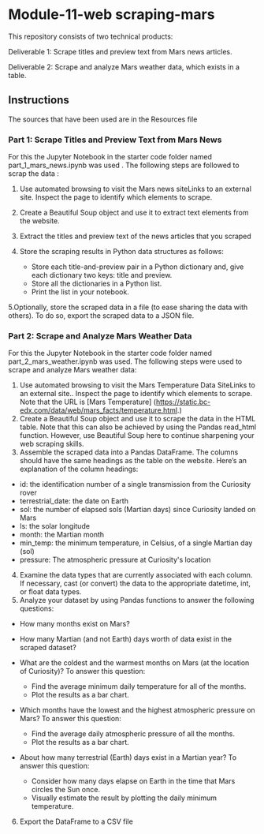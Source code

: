 # Module-11-web scraping-mars #

This repository consists of two technical products:

Deliverable 1: Scrape titles and preview text from Mars news articles.

Deliverable 2: Scrape and analyze Mars weather data, which exists in a table.

## Instructions ##
The sources that have been used are in the Resources file

### Part 1: Scrape Titles and Preview Text from Mars News ###

For this the Jupyter Notebook in the starter code folder named part_1_mars_news.ipynb was used . The following steps are followed to scrap the data :
1. Use automated browsing to visit the Mars news siteLinks to an external site. Inspect the page to identify which elements to scrape.
2. Create a Beautiful Soup object and use it to extract text elements from the website.
3. Extract the titles and preview text of the news articles that you scraped
4. Store the scraping results in Python data structures as follows:

   + Store each title-and-preview pair in a Python dictionary and, give each dictionary two keys: title and preview.
   + Store all the dictionaries in a Python list.
   + Print the list in your notebook.

5.Optionally, store the scraped data in a file (to ease sharing the data with others). To do so, export the scraped data to a JSON file. 

### Part 2: Scrape and Analyze Mars Weather Data ###
For this the Jupyter Notebook in the starter code folder named part_2_mars_weather.ipynb was used. The following steps were used to scrape and analyze Mars weather data:

1. Use automated browsing to visit the Mars Temperature Data SiteLinks to an external site.. Inspect the page to identify which elements to scrape. Note that the URL is [Mars Temperature] (https://static.bc-edx.com/data/web/mars_facts/temperature.html.)
2. Create a Beautiful Soup object and use it to scrape the data in the HTML table. Note that this can also be achieved by using the Pandas read_html function. However, use Beautiful Soup here to continue sharpening your web scraping skills.
3. Assemble the scraped data into a Pandas DataFrame. The columns should have the same headings as the table on the website. Here’s an explanation of the column headings:

 + id: the identification number of a single transmission from the Curiosity rover
 + terrestrial_date: the date on Earth
 + sol: the number of elapsed sols (Martian days) since Curiosity landed on Mars
 + ls: the solar longitude
 + month: the Martian month
 + min_temp: the minimum temperature, in Celsius, of a single Martian day (sol)
 + pressure: The atmospheric pressure at Curiosity's location

4. Examine the data types that are currently associated with each column. If necessary, cast (or convert) the data to the appropriate datetime, int, or float data types.
5. Analyze your dataset by using Pandas functions to answer the following questions:

 + How many months exist on Mars?
 + How many Martian (and not Earth) days worth of data exist in the scraped dataset?
 + What are the coldest and the warmest months on Mars (at the location of Curiosity)? To answer this question:
   
    + Find the average minimum daily temperature for all of the months.
    + Plot the results as a bar chart.
      
 + Which months have the lowest and the highest atmospheric pressure on Mars? To answer this question:
   
    + Find the average daily atmospheric pressure of all the months.
    + Plot the results as a bar chart.
  
 + About how many terrestrial (Earth) days exist in a Martian year? To answer this question:
     + Consider how many days elapse on Earth in the time that Mars circles the Sun once.
     + Visually estimate the result by plotting the daily minimum temperature.
  
  6. Export the DataFrame to a CSV file
